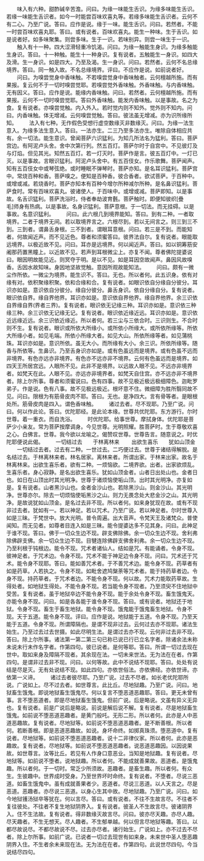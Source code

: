 <!-- { "loadSidebar": true } -->
　　味入有六种。甜酢碱辛苦澹。问曰。为缘一味能生舌识。为缘多味能生舌识。若缘一味能生舌识者。如今一时能尝百味欢喜丸等。若缘多味能生舌识者。云何不有二心。乃至广说。答曰。应作是说。缘于一味。能生舌识。问曰。若然者。不能一时尝百味欢喜丸耶。答曰。或有说者。百味欢喜丸。能生一种味。生于舌识。如是说者好。如多味聚集。则尝多味。生于一识。若味别异。则尝一味生于一识。
　　触入有十一种。四大涩滑轻重冷饥渴。问曰。为缘一触能生身识。为缘多触能生身识。答曰。十一种触。能生十一种身识。复有说者。五触能生一身识。如四大及滑。生一身识。如是四大。乃至及渴。生一身识。问曰。若然者。云何不名总缘境界。答曰。同一触入故。不名总缘境界。评曰。不应作是说。如前说者好。
　　问曰。为嗅尝觉身中香味触。不若嗅尝觉身中香味触者。云何檀越所施。而有果报。复云何不于一切时嗅尝觉耶。若嗅尝觉外香味触。外香味触。与内香味触。无有因义。答曰。应作是说。能缘内香味触。问曰。若然者。云何檀越所施。而有果报。云何不一切时嗅尝觉耶。答曰外香味触。能发内香味触。以是事故。名之为食。复有说者。亦嗅尝觉触。内入外入。若时觉内则不知外。觉外则不知内。问曰。内香味触。体无增减。云何嗅尝觉触。答曰。彼法虽无增减。亦为识所缘所知。
　　法入有七种。无作假色受想行虚空数缘灭非数缘灭。问曰。为缘一法生意入。为缘多法生意入。答曰。一法亦生。二三乃至多法亦生。唯除自体相应共有。余一切法。能生意识。曾闻菩萨六识猛利。为知几所法名为猛利。答曰。菩萨宫边。有阿泥卢头舍。舍中次第行列。然五百灯。菩萨尔时于自宫中。不见彼灯及与灯焰。但见其光。知然五百灯。若一灯灭时。菩萨作是言。彼五百灯中。一灯已灭。以是事故。言眼识猛利。阿泥卢头舍中。有五百伎女。作乐歌舞。菩萨闻声。知有五百伎女中或琴弦绝。或时睡眠不弹琴时。菩萨亦知。是名耳识猛利。菩萨宫中。常烧百种和香。菩萨嗅之。便知是百种香。彼合香者。欲试菩萨。于百种中。或增或减。若烧香时。菩萨亦知本有百种今增尔所种减尔所种。是名鼻识猛利。菩萨食时。常有百味欢喜丸。彼诸使人。于百味中。或增或减。菩萨即知。以是事故。名舌识猛利。菩萨洗浴时。侍者奉劫波育氎。菩萨触时。即便知彼织[疊　　毛]师身有热病。以是事故。名身识猛利。菩萨意根。于一切法。而无挂碍。以是事故。名意识猛利。
　　问曰。此六根几到境界能知。答曰。到有二种。一者取境界。二者于境界无间。若以取境界言之。六根尽到。若以无间言之。则三到三不到。三到者。谓鼻舌身根。三不到者。谓眼耳意根。问曰。若三是不到。而能知者。何故闻近声。而不见近色。尊者和须蜜答曰。彼界法自尔。复有说者。眼能取远境界。以极近故不见。问曰。耳亦是远境界。何以闻近声。答曰。如以铜筹筋安阇那药置黑瞳上。以近故不见。若声到耳根微尘上。亦复不闻。尊者佛陀提婆说曰。眼因明故能见近。则冥夺于明。是以不见。如是耳因空故闻声。鼻因风故嗅香。舌因水故知味。身因地坚故觉触。意因所观故能知法。
　　问曰。颇有一微尘作所依。一微尘为境界。能生识不。答曰。无也。所以者何。此五识身。依有对缘有对。依积聚缘积聚。依和合缘和合。复有说者。如眼识依自分缘自分彼分。耳识亦如是。意识依自分彼分。缘自分彼分。鼻舌身识。依自分缘自分。复有说者。眼识依自界。缘自界他界。耳识亦如是。意识依自界他界。缘自界他界。余三识依自界缘自界(界者三界)。复有说者。眼识依无记缘三种。耳识亦如是。意识依三种缘三种。余三识依无记缘无记。复有说者。眼识依近缘近远。耳识亦如是。意识依近远缘近远。余三识依近缘近。所以者何。若三尘与三依合时。三识则生。不合时则不生。复有说者。眼识或所依大所缘小。或所依小所缘大。或所依所缘等。所依大所缘小者。如见毛端。所依小所缘大者。如见大山。所依所缘等者。如见蒲桃珠。耳识亦如是。意识所依。虽无大小。而所缘有大小。余三识。所依所缘等。随香与所依等。生鼻识。乃至舌身识亦如是。或有色虽远而是境界。或有色虽不远而非境界。有色亦远亦非境界。有色亦不远亦非不境界。云何有色虽远而是境界。如四天王所居宫远。人眼所不见。此非不是境界。以远故人眼不见。不远亦非境界者。如梵天在此。人眼不见。亦远亦非境界者。如梵天自住宫。亦不远亦非不境界者。除上尔所事。尊者和须蜜说曰。色有四事。故不见极近极远极细障色。迦毗罗弟子。作是说。色有八事。故不见极远极近。根坏意不住。微细障为胜所翳同故不见。问曰。限根为有筋骨皮肉不耶。答曰。无也。是净四大。言有骨等者。是眼根处所。筋骨皮肉是四入。谓色香味触。
　　诸过去者。尽不现耶。乃至广说。问曰。何以作此论。答曰。优陀耶经。是此论本缘。世尊共优陀耶。东方游行。尔时世尊。着一重衣。而自洗浴。
　　时优陀耶。给事世尊。摩拭身体。优陀耶是菩萨少小亲友。常为菩萨按摩调身。今见世尊。光明照耀。胜菩萨时。生于尊敬欢喜之心。白佛言。世尊。我今欲以龙喻之。偈赞叹世尊。世尊告言。随意说之。时优陀耶便说此偈。
　　一切结过去　　于林离林来
　　出欲生喜乐　　犹如山顶金
　　一切结过去者。过去有二种。一世过去。二巧便过去。世尊于诸结得解脱。是名结过去。于林离林来者。林名居家。离林来者。所谓出家。于林来出家。故名于林离林来。出欲生喜乐者。欲有二种。一烦恼欲。二境界欲。出者。出家欲烦乱。生喜乐者。身心寂静。是名出欲生喜乐。犹如山顶金者。山者日出处山也。金者日也。如日在山顶出时其光明净。世尊于诸烦恼使垢山顶。出时其光明净。亦复如是。复有说者。山者黑沙山也。金者金沙山也。若除黑沙山。则金沙山。其光明净。世尊亦尔。除去一切烦恼使垢黑沙之山。则力无畏念处大悲金沙之山。其光明净。是故说犹如山顶金。是名过去非不现。所以者何。如来身犹现在故。或有不现非过去者。犹如有一。若以神足。若以咒术。乃至广说。若以神足者。尔时世尊入如是三昧。于梵世中。放大光明。普令周遍。出大音声。令梵天王及诸梵众。普使闻知。而无见者。如尊者目连入如是三昧。能令提婆达多不见其身。问曰。此神足于谁不现。答曰。佛于一切众生边不现。辟支佛除佛。余一切众生边不现。舍利弗除佛辟支佛。余一切众生边不现。目犍连除佛辟支佛舍利弗。余一切众生边不现。乃至利根于钝根边。能令不现。咒术者诸仙人。结如是咒。有能诵者。令身不现。彼神足者。于咒术边。令身不现。咒术不能于神足边令身不现。问曰。咒术还于咒术。能令身不现耶。答曰。能如善咒术者。于不善咒术边。能令身不现。药草者有如是药草。人若执之。令身不现。如毗舍遮鸠槃荼等咒术者。能于持药草者边。令身不现。持药草者。于咒术者边。不能令身不现。何以故。咒术力能取药草故。生得处者。如地狱生得处。不能令身不现。若当能令身不现者。乃至须臾不住地狱中受苦。复有说者。虽于地狱卒边不能令身不现。能于余处令身不现。畜生饿鬼天。亦能令身不现。问曰。如是各各能于谁令身不现。答曰。或有说者。地狱还于地狱。令身不现。畜生于畜生地狱。能令身不现。饿鬼能于饿鬼畜生地狱。令身不现。天于五道。能令身不现。评曰。应作是说。地狱能于五道。令身不现。乃至天能于五道。令身不现。所谓障隔也。是谓不现非过去。云何过去亦不现耶。诸法生始生。乃至过去过去世摄。如此尽明生法。是谓过去亦不现。云何非过去非不现。答曰。除上尔所事。诸法第一第二第三句已称已说已行已立名字者。除诸余法未称未说未行未作名字者。作第四句。彼已说者。是何等耶。答曰。所谓一切过去现在世中。取如来身及障隔不现者。其余现在法。一切未来世法。无为法在在者。作第四句。是谓非过去非不现。问曰。以何等故。此中不说结不现耶。答曰。处处有说结是尽是灭。无有处说结不现。如此四句。亦依世俗法。亦依佛经。亦依世谛。亦依第一义谛。
　　诸过去者彼尽耶。乃至广说。过去不尽者。如长老优陀耶所说。广说如上。尽不过去者。如世尊言。此比丘。尽地狱趣。乃至广说。问曰。地狱畜生饿鬼。即说地狱畜生饿鬼尽。何以复言不堕恶道恶趣耶。答曰。更无未曾有事。言不堕恶道者。即是尽地狱畜生饿鬼。但前广说。后是略说。文虽有异义无异也。复有说者。前是广说后是略说。前说是解后说不解。复有说者。尽是地狱畜生饿鬼。如前说不堕恶道恶趣者。是黄门般吒。无形二形。所以者何。此亦是人中恶道恶趣故。复有说者。尽地狱等。如前说不堕恶道恶趣者。是不断善根。所以者何。若断善根。即是恶道恶趣故。如说。身坏命终。如掷真珠须。堕恶道中。复有说者。尽地狱等。如前说不堕恶道恶趣者。说十二非律仪家。所以者何。此亦是恶趣故。复有说者。尽地狱等。如前说不堕恶道恶趣者。说恶道恶趣因。以因说果故。如世尊言。汝等比丘。若见有人作身口意恶业。当知是地狱趣。复有说者。尽地狱等。如前说不堕者。说地狱趣。所以者何。不能成就善果故。恶道者。是饿鬼趣。所以者何。于一切时。常乏少所须故。恶趣者。是畜生趣。所以者何。有众生。生彼趣中。世界成时受身。乃至世界坏时命终。复有说者。不堕者。尽说三恶道。如畜生饿鬼中。虽有成就善果者少。恶道者。尽说三恶道。以人天言之。尽是恶道。恶趣者。亦尽说三恶道。以身心生其中故。尽地狱趣。乃至广说。问曰。如今地狱镬汤狱卒等犹在。何以言尽。答曰。或有说者。不往不生故言尽。不往者不复往彼处。不往者不复生地狱阴界入。复有说者。彼圣人不生故言尽。彼诸阴界入。住不生法故。复有说者。得非数缘灭故言尽。问曰。彼亦尽天趣。亦尽人趣。尽天趣者。不生无想天。尽人趣者。不生郁单越。何以但言尽地狱等趣。答曰。以都尽故说尽。不都尽故说不尽。过去亦尽者。诸行始生。广说如上。亦不过去不尽者。除上尔所事。如前广说。已说者一切过去现世有如来身。未来世中圣人堕恶趣阴界入住。不生者余未来现在法。无为法在在者。作第四句。此说世尽四句。今当说结尽四句。
